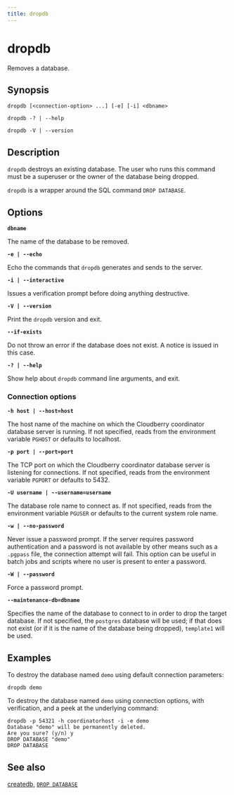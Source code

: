```yaml
---
title: dropdb
---
```


# dropdb

Removes a database.

## Synopsis

```shell
dropdb [<connection-option> ...] [-e] [-i] <dbname>

dropdb -? | --help

dropdb -V | --version
```

## Description

`dropdb` destroys an existing database. The user who runs this command must be a superuser or the owner of the database being dropped.

`dropdb` is a wrapper around the SQL command `DROP DATABASE`.

## Options

**`dbname`**

The name of the database to be removed.

**`-e | --echo`**

Echo the commands that `dropdb` generates and sends to the server.

**`-i | --interactive`**

Issues a verification prompt before doing anything destructive.

**`-V | --version`**

Print the `dropdb` version and exit.

**`--if-exists`**

Do not throw an error if the database does not exist. A notice is issued in this case.

**`-? | --help`**

Show help about `dropdb` command line arguments, and exit.

### Connection options

**`-h host | --host=host`**

The host name of the machine on which the Cloudberry coordinator database server is running. If not specified, reads from the environment variable `PGHOST` or defaults to localhost.

**`-p port | --port=port`**

The TCP port on which the Cloudberry coordinator database server is listening for connections. If not specified, reads from the environment variable `PGPORT` or defaults to 5432.

**`-U username | --username=username`**

The database role name to connect as. If not specified, reads from the environment variable `PGUSER` or defaults to the current system role name.

**`-w | --no-password`**

Never issue a password prompt. If the server requires password authentication and a password is not available by other means such as a `.pgpass` file, the connection attempt will fail. This option can be useful in batch jobs and scripts where no user is present to enter a password.

**`-W | --password`**

Force a password prompt.

**`--maintenance-db=dbname`**

Specifies the name of the database to connect to in order to drop the target database. If not specified, the `postgres` database will be used; if that does not exist (or if it is the name of the database being dropped), `template1` will be used.

## Examples

To destroy the database named `demo` using default connection parameters:

```shell
dropdb demo
```

To destroy the database named `demo` using connection options, with verification, and a peek at the underlying command:

```shell
dropdb -p 54321 -h coordinatorhost -i -e demo
Database "demo" will be permanently deleted.
Are you sure? (y/n) y
DROP DATABASE "demo"
DROP DATABASE
```

## See also

[createdb](/i18n/zh/docusaurus-plugin-content-docs/current/db-utilities/db-util-createdb.md), [`DROP DATABASE`](/i18n/zh/docusaurus-plugin-content-docs/current/sql-stmts/sql-stmt-drop-database.md)
